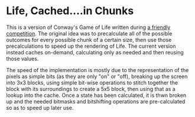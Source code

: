 # Life, Cached....in Chunks #

This is a version of Conway's Game of Life written during [a friendly competition](http://www.reversefold.com/blog/2011/06/22/life-cached/ "My blog entry"). The original idea was to precalculate all of the possible outcomes for every possible chunk of a certain size, then use those precalculations to speed up the rendering of Life. The current version instead caches on-demand, calculating only as needed and then reusing those values.

The speed of the implementation is mostly due to the representation of the pixels as simple bits (as they are only "on" or "off), breaking up the screen into 3x3 blocks, using simple bit-wise operations to stitch together the block with its surroundings to create a 5x5 block, then using that as a lookup into the cache. Once a state has been calculated, it is thwn broken up and the needed bitmasks and bitshifting operations are pre-calculated so as to speed up later use.